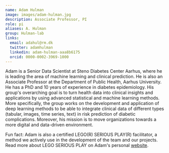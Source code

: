 ```yaml
---
name: Adam Hulman
image: images/adam-hulman.jpg
description: Associate Professor, PI
role: pi
aliases: A. Hulman
group: Hulman-lab
links:
  email: adahul@rm.dk
  twitter: adamhulman
  linkedin: adam-hulman-aaa8b6175
  orcid: 0000-0002-3969-1000
---
```


Adam is a Senior Data Scientist at Steno Diabetes Center Aarhus, where he is leading the area of machine learning and clinical prediction. He is also an Associate Professor at the Department of Public Health, Aarhus University. He has a PhD and 10 years of experience in diabetes epidemiology. His group's overarching goal is to turn health data into clinical insights and applications by using advanced statistical and machine learning methods. More specifically, the group works on the development and application of deep learning methods to be able to integrate clinical data of different types (tabular, images, time series, text) in risk prediction of diabetic complications. Moreover, his mission is to move organizations towards a more digital and data-driven environment. 

Fun fact: Adam is also a certified LEGO(R) SERIOUS PLAY(R) facilitator, a method we actively use in the development of the team and our projects. Read more about LEGO SERIOUS PLAY on Adam's personal [website](http://hulman-consulting.dk/).
